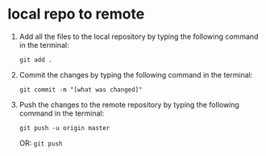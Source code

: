 # local repo to remote

1. Add all the files to the local repository by typing the following command in the terminal:
    
    `git add .`
    
2. Commit the changes by typing the following command in the terminal:
    
    `git commit -m "[what was changed]"`
    
3. Push the changes to the remote repository by typing the following command in the terminal:
    
    `git push -u origin master`
    
    OR: `git push`